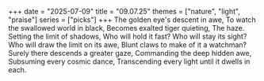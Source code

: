+++
date = "2025-07-09"
title = "09.07.25"
themes = ["nature", "light", "praise"]
series = ["picks"]
+++
The golden eye's descent in awe,
To watch the swallowed world in black,
Becomes exalted tiger quieting,
The haze. Setting the limit of shadows,
Who will hold it fast? Who will stay its sight?
Who will draw the limit on its awe,
Blunt claws to make of it a watchman?
Surely there descends a greater gaze,
Commanding the deep hidden awe,
Subsuming every cosmic dance,
Transcending every light until it dwells in each.
